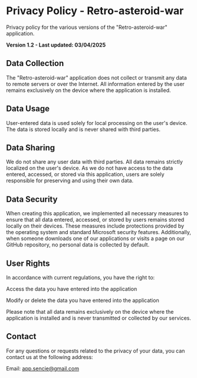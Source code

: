 # Privacy Policy - Retro-asteroid-war
Privacy policy for the various versions of the "Retro-asteroid-war" application.

**Version 1.2 - Last updated: 03/04/2025**

## **Data Collection**
The "Retro-asteroid-war" application does not collect or transmit any data to remote servers or over the Internet. All information entered by the user remains exclusively on the device where the application is installed.

## **Data Usage**
User-entered data is used solely for local processing on the user's device. The data is stored locally and is never shared with third parties.

## **Data Sharing**
We do not share any user data with third parties. All data remains strictly localized on the user's device. As we do not have access to the data entered, accessed, or stored via this application, users are solely responsible for preserving and using their own data.

## **Data Security**
When creating this application, we implemented all necessary measures to ensure that all data entered, accessed, or stored by users remains stored locally on their devices. These measures include protections provided by the operating system and standard Microsoft security features. Additionally, when someone downloads one of our applications or visits a page on our GitHub repository, no personal data is collected by default.

## **User Rights**
In accordance with current regulations, you have the right to:

Access the data you have entered into the application

Modify or delete the data you have entered into the application

Please note that all data remains exclusively on the device where the application is installed and is never transmitted or collected by our services.

## **Contact**
For any questions or requests related to the privacy of your data, you can contact us at the following address:

Email: app.sencie@gmail.com
